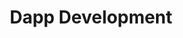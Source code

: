 ---
home: true
heroText: Dapp Development
heroImage: /images/logo.svg
title: Dapp Development
actions: 
  - text: Introduction
    link:  /dapp/Introduction
    type: secondary
  - text: UnitDomains Lib
    link: /dapp/UnitDomainsLib
    type: secondary
  - text: Use of the UnitDomains Lib
    link: /dapp/WorkingWithUnitDomains
    type: secondary
  - text: Domain resolution
    link: /dapp/ResolvingNames
    type: secondary
  - text: Domain information
    link: /dapp/DomainInfos
    type: secondary
    
footer: Copyright © 2022 unit.domains All Rights Reserved.
---